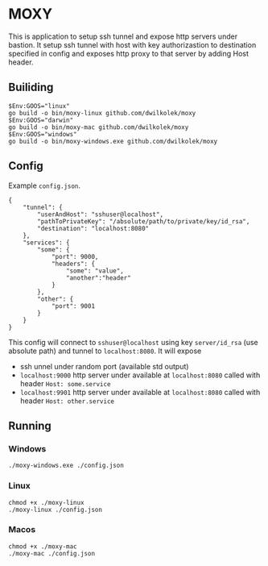 # MOXY
This is application to setup ssh tunnel and expose http servers under bastion.
It setup ssh tunnel with host with key authorizastion to destination specified in config and exposes http proxy to that server by adding Host header.

## Builiding
```
$Env:GOOS="linux"
go build -o bin/moxy-linux github.com/dwilkolek/moxy
$Env:GOOS="darwin"
go build -o bin/moxy-mac github.com/dwilkolek/moxy 
$Env:GOOS="windows"
go build -o bin/moxy-windows.exe github.com/dwilkolek/moxy 
```

## Config
Example `config.json`.
```
{
    "tunnel": {
        "userAndHost": "sshuser@localhost",
        "pathToPrivateKey": "/absolute/path/to/private/key/id_rsa",
        "destination": "localhost:8080"
    },
    "services": {
        "some": {
            "port": 9000,
            "headers": {
                "some": "value",
                "another":"header"
            } 
        },
        "other": {
            "port": 9001
        }
    }
}
```
This config will connect to `sshuser@localhost` using key `server/id_rsa` (use absolute path) and tunnel to `localhost:8080`.
It will expose 
- ssh unnel under random port (available std output)
- `localhost:9000` http server under available at `localhost:8080` called with header `Host: some.service`
- `localhost:9901` http server under available at `localhost:8080` called with header `Host: other.service`


## Running
### Windows
```
./moxy-windows.exe ./config.json
```
### Linux
```
chmod +x ./moxy-linux
./moxy-linux ./config.json
```
### Macos
```
chmod +x ./moxy-mac
./moxy-mac ./config.json
```
